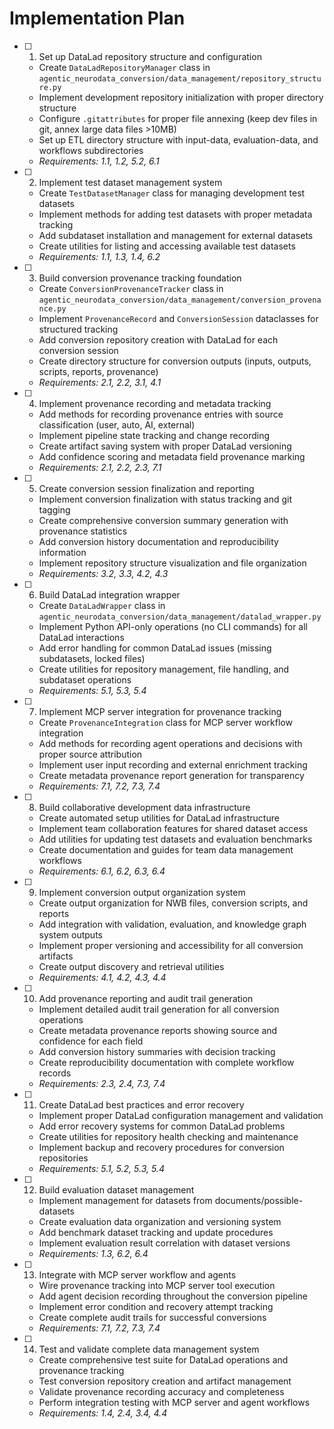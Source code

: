 # Implementation Plan

- [ ] 1. Set up DataLad repository structure and configuration
  - Create `DataLadRepositoryManager` class in `agentic_neurodata_conversion/data_management/repository_structure.py`
  - Implement development repository initialization with proper directory structure
  - Configure `.gitattributes` for proper file annexing (keep dev files in git, annex large data files >10MB)
  - Set up ETL directory structure with input-data, evaluation-data, and workflows subdirectories
  - _Requirements: 1.1, 1.2, 5.2, 6.1_

- [ ] 2. Implement test dataset management system
  - Create `TestDatasetManager` class for managing development test datasets
  - Implement methods for adding test datasets with proper metadata tracking
  - Add subdataset installation and management for external datasets
  - Create utilities for listing and accessing available test datasets
  - _Requirements: 1.1, 1.3, 1.4, 6.2_

- [ ] 3. Build conversion provenance tracking foundation
  - Create `ConversionProvenanceTracker` class in `agentic_neurodata_conversion/data_management/conversion_provenance.py`
  - Implement `ProvenanceRecord` and `ConversionSession` dataclasses for structured tracking
  - Add conversion repository creation with DataLad for each conversion session
  - Create directory structure for conversion outputs (inputs, outputs, scripts, reports, provenance)
  - _Requirements: 2.1, 2.2, 3.1, 4.1_

- [ ] 4. Implement provenance recording and metadata tracking
  - Add methods for recording provenance entries with source classification (user, auto, AI, external)
  - Implement pipeline state tracking and change recording
  - Create artifact saving system with proper DataLad versioning
  - Add confidence scoring and metadata field provenance marking
  - _Requirements: 2.1, 2.2, 2.3, 7.1_

- [ ] 5. Create conversion session finalization and reporting
  - Implement conversion finalization with status tracking and git tagging
  - Create comprehensive conversion summary generation with provenance statistics
  - Add conversion history documentation and reproducibility information
  - Implement repository structure visualization and file organization
  - _Requirements: 3.2, 3.3, 4.2, 4.3_

- [ ] 6. Build DataLad integration wrapper
  - Create `DataLadWrapper` class in `agentic_neurodata_conversion/data_management/datalad_wrapper.py`
  - Implement Python API-only operations (no CLI commands) for all DataLad interactions
  - Add error handling for common DataLad issues (missing subdatasets, locked files)
  - Create utilities for repository management, file handling, and subdataset operations
  - _Requirements: 5.1, 5.3, 5.4_

- [ ] 7. Implement MCP server integration for provenance tracking
  - Create `ProvenanceIntegration` class for MCP server workflow integration
  - Add methods for recording agent operations and decisions with proper source attribution
  - Implement user input recording and external enrichment tracking
  - Create metadata provenance report generation for transparency
  - _Requirements: 7.1, 7.2, 7.3, 7.4_

- [ ] 8. Build collaborative development data infrastructure
  - Create automated setup utilities for DataLad infrastructure
  - Implement team collaboration features for shared dataset access
  - Add utilities for updating test datasets and evaluation benchmarks
  - Create documentation and guides for team data management workflows
  - _Requirements: 6.1, 6.2, 6.3, 6.4_

- [ ] 9. Implement conversion output organization system
  - Create output organization for NWB files, conversion scripts, and reports
  - Add integration with validation, evaluation, and knowledge graph system outputs
  - Implement proper versioning and accessibility for all conversion artifacts
  - Create output discovery and retrieval utilities
  - _Requirements: 4.1, 4.2, 4.3, 4.4_

- [ ] 10. Add provenance reporting and audit trail generation
  - Implement detailed audit trail generation for all conversion operations
  - Create metadata provenance reports showing source and confidence for each field
  - Add conversion history summaries with decision tracking
  - Create reproducibility documentation with complete workflow records
  - _Requirements: 2.3, 2.4, 7.3, 7.4_

- [ ] 11. Create DataLad best practices and error recovery
  - Implement proper DataLad configuration management and validation
  - Add error recovery systems for common DataLad problems
  - Create utilities for repository health checking and maintenance
  - Implement backup and recovery procedures for conversion repositories
  - _Requirements: 5.1, 5.2, 5.3, 5.4_

- [ ] 12. Build evaluation dataset management
  - Implement management for datasets from documents/possible-datasets
  - Create evaluation data organization and versioning system
  - Add benchmark dataset tracking and update procedures
  - Implement evaluation result correlation with dataset versions
  - _Requirements: 1.3, 6.2, 6.4_

- [ ] 13. Integrate with MCP server workflow and agents
  - Wire provenance tracking into MCP server tool execution
  - Add agent decision recording throughout the conversion pipeline
  - Implement error condition and recovery attempt tracking
  - Create complete audit trails for successful conversions
  - _Requirements: 7.1, 7.2, 7.3, 7.4_

- [ ] 14. Test and validate complete data management system
  - Create comprehensive test suite for DataLad operations and provenance tracking
  - Test conversion repository creation and artifact management
  - Validate provenance recording accuracy and completeness
  - Perform integration testing with MCP server and agent workflows
  - _Requirements: 1.4, 2.4, 3.4, 4.4_